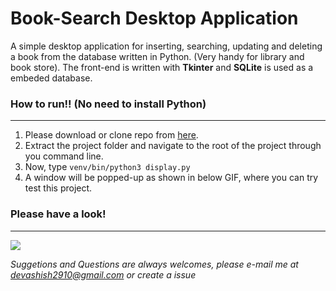 # Book-Search Desktop Application
A simple desktop application for inserting, searching, updating and deleting a book from the database written in Python.
(Very handy for library and book store). The front-end is written with **Tkinter** and **SQLite** is used as a embeded database.

### How to run!! (No need to install Python)

------------

1. Please download or clone repo from [here](https://github.com/Devashish2910/book-search-desktop-app "here").
1. Extract the project folder and navigate to the root of the project through you command line.
1. Now, type `venv/bin/python3 display.py`
1. A window will be popped-up as shown in below GIF, where you can try test this project.

### Please have a look!

------------

![](https://thumbs.gfycat.com/BiodegradablePositiveElephant-size_restricted.gif)


_Suggetions and Questions are always welcomes, please e-mail me at devashish2910@gmail.com or create a issue_